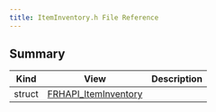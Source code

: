 ```yaml
---
title: ItemInventory.h File Reference
---
```


## Summary
| Kind | View | Description |
|------|------|-------------|
|struct|[FRHAPI_ItemInventory](/unreal-plugins/all/structfrhapi__iteminventory/#structFRHAPI__ItemInventory)||
